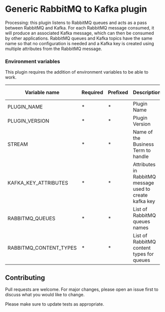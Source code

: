 # Generic RabbitMQ to Kafka plugin

Processing: this plugin listens to RabbitMQ queues and acts as a pass between RabbitMQ and Kafka. For each RabbitMQ message consumed, it will produce an associated Kafka message, which can then be consumed by other applications. RabbitMQ queues and Kafka topics have the same name so that no configuration is needed and a Kafka key is created using multiple attributes from the RabbitMQ message.

### Environment variables

This plugin requires the addition of environment variables to be able to work.

| Variable name                     | Required | Prefixed | Description                                                      | Default value |
| --------------------------------- | -------- | -------- | ---------------------------------------------------------------- | ------------- |
| PLUGIN_NAME                       | *        | *        | Plugin Name                                                      |               |
| PLUGIN_VERSION                    | *        | *        | Plugin Version                                                   |               |
| STREAM                            | *        | *        | Name of the Business Term to handle                              |               |
| KAFKA_KEY_ATTRIBUTES                            | *        | *        | Attributes in RabbitMQ message used to create kafka key                              |               |
| RABBITMQ_QUEUES                            | *        | *        | List of RabbitMQ queues names                             |               |
| RABBITMQ_CONTENT_TYPES                            | *        | *        | List of RabbitMQ content types for queues                                |               |

## Contributing

Pull requests are welcome. For major changes, please open an issue first to discuss what you would like to change.

Please make sure to update tests as appropriate.
